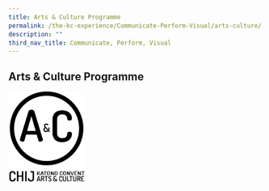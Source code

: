 ```yaml
---
title: Arts & Culture Programme
permalink: /the-kc-experience/Communicate-Perform-Visual/arts-culture/
description: ""
third_nav_title: Communicate, Perform, Visual
---
```

## Arts & Culture Programme

<img src="/images/AC Logo 1.png" style="width:30%">